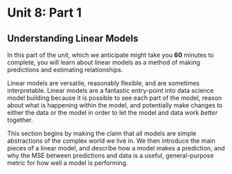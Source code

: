 # Unit 8: Part 1 
## Understanding Linear Models 

In this part of the unit, which we anticipate might take you **60** minutes to complete, you will learn about linear models as a method of making predictions and estimating relationships. 

Linear models are versatile, reasonably flexible, and are sometimes interpretable. Linear models are a fantastic entry-point into data science model building because it is possible to see each part of the model, reason about what is happening within the model, and potentially make changes to either the data or the model in order to let the model and data work *better* together. 

This section begins by making the claim that all models are simple abstractions of the complex world we live in. We then introduce the main pieces of a linear model, and describe how a model makes a prediction, and why the MSE between predictions and data is a useful, general-purpose metric for how well a model is performing. 
